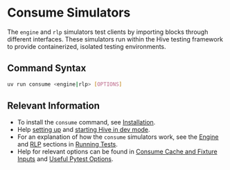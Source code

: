 # Consume Simulators

The `engine` and `rlp` simulators test clients by importing blocks through different interfaces. These simulators run within the Hive testing framework to provide containerized, isolated testing environments.

## Command Syntax

```bash
uv run consume <engine|rlp> [OPTIONS]
```

## Relevant Information

- To install the `consume` command, see [Installation](../../getting_started/main.md).
- Help [setting up](../hive/main.md) and [starting Hive in dev mode](../hive/dev_mode.md).
- For an explanation of how the `consume` simulators work, see the [Engine](../running.md#engine) and [RLP](../running.md#rlp) sections in [Running Tests](../running.md).
- Help for relevant options can be found in [Consume Cache and Fixture Inputs](./cache.md) and [Useful Pytest Options](../useful_pytest_options.md).
